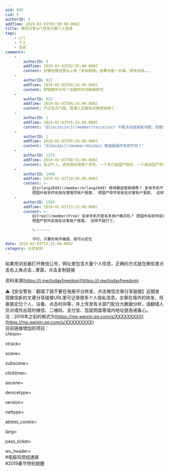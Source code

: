 ```yaml
---
aid: 945
cid: 5
authorID: 1
addTime: 2019-02-03T02:00:00.000Z
title: 微信分享url包含大量个人信息
tags:
    - url
    - 个人
    - 信息
comments:
    -
        authorID: 3
        addTime: 2019-02-03T02:55:00.000Z
        content: 好像在微信里右上角「复制链接」结果也是一长串，很多信息。。。
    -
        authorID: 922
        addTime: 2019-02-03T04:24:00.000Z
        content: 把链接中问号？后面的手动删掉即可
    -
        authorID: 922
        addTime: 2019-02-03T04:24:00.000Z
        content: 不过有点门槛，普通人还是别点微信链接了
    -
        authorID: 1
        addTime: 2019-02-03T05:24:00.000Z
        content: '@[zxczxczxc](/member/zxczxczxc) 不是点击链接有问题，而是发出来的链接，能查出来是谁发的。点击是没关系的。'
    -
        authorID: 1
        addTime: 2019-02-03T05:24:00.000Z
        content: '@[daidai](/member/daidai) 难道是操作系统不同？'
    -
        authorID: 1273
        addTime: 2019-02-03T08:51:00.000Z
        content: 有点吓人。感觉真的得两个手机，一个专门装国产软件，一个装非国产软件。
    -
        authorID: 1408
        addTime: 2019-02-03T10:50:00.000Z
        content: >-
            @[erlang2049](/member/erlang2049) 用得著這麼麻煩嗎？ 安卓手机不是有多用户模式吗？
            把国外有软件安装在管理员账户里面， 把国产软件安装在访客账户里面， 这样不就行了。
    -
        authorID: 1503
        addTime: 2019-02-03T13:15:00.000Z
        content: >-
            @[Free](/member/Free) 安卓手机不是有多用户模式吗？ 把国外有软件安装在管理员账户里面，
            把国产软件安装在访客账户里面， 这样不就行了。  

            \-------  

            不行，只要你用手機發，就可以定位
date: 2019-02-03T13:15:00.000Z
category: 分享发现
---
```


如果用浏览器打开微信公号，网址里包含大量个人信息，正确的方式是在微信里点击右上角点击…里面，点击复制链接

资料来源[https://t.me/todayfreedom](https://t.me/todayfreedom)

⚠️【安全警告：翻墙了就不要在电报平台转发、点击微信文章分享链接】近期发现微信新的文章分享链接URL里可记录很多个人隐私信息，文章在墙外的转发，将直接定位个人、设备、点击时间等，并上传至有关部门配合大数据分析，请翻墙人员对墙外出现的微信、二维码、支付宝、百度网盘等墙内地址提高戒备心。  
注：2019年之前的格式为[https://mp.weixin.qq.com/s/XXXXXXXXX](https://mp.weixin.qq.com/s/XXXXXXXXX)  
目前链接增加的项目：  
chksm=

xtrack=

scene=

subscene=

clicktime=

ascene=

devicetype=

version=

nettype=

abtest\_cookie=

lang=

pass\_ticket=

wx\_header=  
#电报风控组通报  
#2019春节特别提醒
